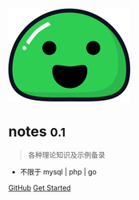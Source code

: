 <!-- _coverpage.md -->

![logo](_media/icon.svg)

# notes <small>0.1</small>

> 各种理论知识及示例备录

- 不限于 mysql | php | go

[GitHub](https://github.com/docsifyjs/docsify/)
[Get Started](#docsify)